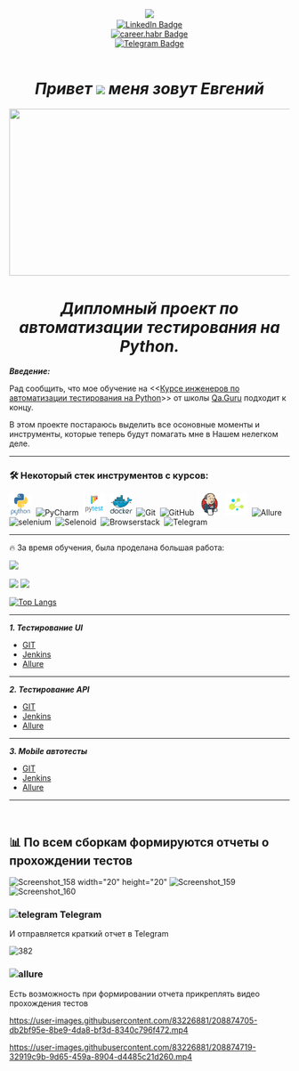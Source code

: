 <div id="header" align="center">
  <img src="https://media.giphy.com/media/M9gbBd9nbDrOTu1Mqx/giphy.gif" width="100"/>
  </div>
  <div id="badges" align="center">
    <a href="https://www.linkedin.com/in/nn1ce">
      <img src="https://img.shields.io/badge/LinkedIn-blue?style=for-the-badge&logo=linkedin&logoColor=white" alt="LinkedIn Badge"/>
    </a>
  </div>
  <div id="badges" align="center">
    <a href="https://career.habr.com/nn1ce">
      <img src="https://img.shields.io/badge/career.habr-red?style=for-the-badge&logo=career.habr&logoColor=white" alt="career.habr Badge"/>
    </a>
  </div>
  <div id="badges" align="center">
    <a href="https://t.me/nN1ce">
      <img src="https://img.shields.io/badge/Telegram-blue?style=for-the-badge&logo=telegram&logoColor=white" alt="Telegram Badge"/>
    </a>
  </div>
<div id="header" align="center">  
  <img src="https://komarev.com/ghpvc/?username=nN1ce&style=flat-square&color=blue" alt=""/>
  <h1>
    <I>Привет</I>
    <img src="https://media.giphy.com/media/hvRJCLFzcasrR4ia7z/giphy.gif" width="30px"/>
    <I>меня зовут Евгений</I>
  </h1>
</div>  
<div align="center">
  <img src="https://media.giphy.com/media/dWesBcTLavkZuG35MI/giphy.gif" width="600" height="300"/>
</div>
<div id="header" align="center">  
  <h1>
    <I>Дипломный проект по автоматизации тестирования на Python.</I>
  </h1>
</div>  

***Введение:***
 

<p>Рад сообщить, что мое обучение на <<<a href=https://qa.guru/python>Курсе инженеров по автоматизации тестирования на Python</a>>> от школы <a href=https://qa.guru/python>Qa.Guru</a> подходит к концу.</p> 
<p>В этом проекте постараюсь выделить все осоновные моменты и инструменты, которые теперь будут помагать мне в Нашем нелегком деле.</p>
  
---

  ### :hammer_and_wrench: Некоторый стек инструментов с курсов: 
<div>
  <img src="https://github.com/devicons/devicon/blob/master/icons/python/python-original-wordmark.svg" title="Python" alt="python" width="40" height="40"/>&nbsp;
  <img src="https://upload.wikimedia.org/wikipedia/commons/thumb/1/1d/PyCharm_Icon.svg/1200px-PyCharm_Icon.svg.png" title="PyCharm" alt="PyCharm" width="40" height="40"/>&nbsp;
  <img src="https://github.com/devicons/devicon/blob/master/icons/pytest/pytest-original-wordmark.svg" title="PyTest" alt="PyTest" width="40" height="40"/>&nbsp;
  <img src="https://github.com/devicons/devicon/blob/master/icons/docker/docker-original-wordmark.svg" title="Docker" alt="Docker" width="40" height="40"/>&nbsp;
  <img src="https://fuzeservers.ru/wp-content/uploads/3/0/c/30c29ce4cc08523ecc6e1f205bc207d0.jpeg" title="Git" alt="Git" width="60" height="40"/>&nbsp;
  <img src="https://img.favpng.com/23/1/15/github-fork-microsoft-corporation-software-developer-png-favpng-geUg72YHKZa5Uqa7RcW4hi8eL.jpg"  title="GitHub" alt="GitHub" width="40" height="40"/>&nbsp;
  <img src="https://github.com/devicons/devicon/blob/master/icons/jenkins/jenkins-original.svg" title="Jenkins" alt="Jenkins" width="40" height="40"/>&nbsp;
  <img src="https://github.com/MatyukhaQA/MatyukhaQA/blob/master/images/selene.png?raw=true" title="selene" alt="selene" width="40" height="40"/>&nbsp;
  <img src="https://miro.medium.com/max/384/1*yi_zMeX9r9U9XqEwBpirBA.png" title="Allure" alt="Allure" width="40" height="40"/>&nbsp;
  <img src="https://camo.githubusercontent.com/4b95df4d6ca7a01afc25d27159804dc5a7d0df41d8131aaf50c9f84847dfda21/68747470733a2f2f73656c656e69756d2e6465762f696d616765732f73656c656e69756d5f6c6f676f5f7371756172655f677265656e2e706e67" title="selenium"  alt="selenium" width="40" height="40"/>&nbsp;
  <img src="https://alternativebk.com/wp-content/uploads/2020/02/5e5390d539a71.png" title="Selenoid"  alt="Selenoid" width="40" height="40"/>&nbsp;
  <img src="https://backdropcms.org/files/browserstack_3.png" title="Browserstack" alt="Browserstack" width="40" height="40"/>&nbsp;
  <img src="https://thumbs.dreamstime.com/b/киев-украина-ое-октября-телеграмма-популярные-социальные-медиа-кнопку-198650314.jpg" title="Telegram" alt="Telegram" width="40" height="40"/>&nbsp;
</div>

---

 :fire: За время обучения, была проделана большая работа:

![](https://github-profile-summary-cards.vercel.app/api/cards/profile-details?username=nN1ce&theme=solarized_dark)

![](https://github-profile-summary-cards.vercel.app/api/cards/stats?username=nN1ce&theme=solarized_dark)
![](https://github-profile-summary-cards.vercel.app/api/cards/productive-time?username=nN1ce&theme=solarized_dark)

[![Top Langs](https://github-readme-stats.vercel.app/api/top-langs/?username=nN1ce&layout=compact&theme=vision-friendly-dark)](https://github.com/anuraghazra/github-readme-stats)

---

***1. Тестирование UI***

- [GIT](https://github.com/nN1ce/qaguru_pageobject02_lesson07_hw)
- [Jenkins](https://jenkins.autotests.cloud/job/002-nN1ce-lesson07/)
- [Allure](https://jenkins.autotests.cloud/job/002-nN1ce-lesson07/10/allure/)

---

***2. Тестирование API***

- [GIT](https://github.com/nN1ce/qa_guru_lesson18_API_IV)
- [Jenkins](https://jenkins.autotests.cloud/job/002-nN1ce-API-Check/)
- [Allure](https://jenkins.autotests.cloud/job/002-nN1ce-API-Check/allure/)

---

***3. Mobile автотесты***

- [GIT](https://github.com/nN1ce/qa_guru_lesson19_mobile_hw)
- [Jenkins](https://jenkins.autotests.cloud/job/002-nN1ce-MobileTesting-Jenkins-lesson19/)
- [Allure](https://jenkins.autotests.cloud/job/002-nN1ce-MobileTesting-Jenkins-lesson19/2/allure/#suites/40519761ceade02aeb1134ce2cb7bc55/83e21a1b7ca879ab/)

---

&#8287;&#8287;&#8287;&#8287;&#8287;


## :bar_chart: По всем сборкам формируются отчеты о прохождении тестов 
  
![Screenshot_158](https://user-images.githubusercontent.com/83226881/208872412-6057bff8-5613-41b7-8f44-c0617871b4a9.jpg) width="20" height="20"
![Screenshot_159](https://user-images.githubusercontent.com/83226881/208872432-a986fc8c-4f1b-410e-8d6b-38ae0dfd33b5.jpg)
![Screenshot_160](https://user-images.githubusercontent.com/83226881/208872491-bffa5276-ae75-4c75-a187-98571b939588.jpg)

### <img src="https://thumbs.dreamstime.com/b/киев-украина-ое-октября-телеграмма-популярные-социальные-медиа-кнопку-198650314.jpg" width="20" height="20"  alt="telegram"/> Telegram

И отправляется краткий отчет в Telegram

![382](https://user-images.githubusercontent.com/83226881/208872843-a54ac17a-c2bf-4d02-9ee7-0ed2636c514e.png)

### <img src="https://miro.medium.com/max/384/1*yi_zMeX9r9U9XqEwBpirBA.png" width="20" height="20"  alt="allure"/>

Есть возможность при формировании отчета прикреплять видео прохождения тестов


https://user-images.githubusercontent.com/83226881/208874705-db2bf95e-8be9-4da8-bf3d-8340c796f472.mp4




https://user-images.githubusercontent.com/83226881/208874719-32919c9b-9d65-459a-8904-d4485c21d260.mp4



